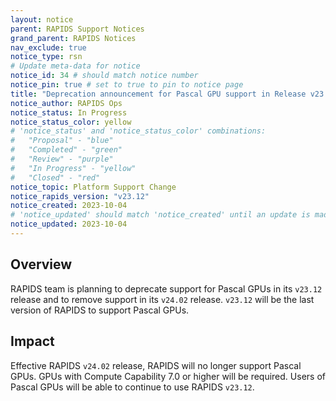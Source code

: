 ```yaml
---
layout: notice
parent: RAPIDS Support Notices
grand_parent: RAPIDS Notices
nav_exclude: true
notice_type: rsn
# Update meta-data for notice
notice_id: 34 # should match notice number
notice_pin: true # set to true to pin to notice page
title: "Deprecation announcement for Pascal GPU support in Release v23.12"
notice_author: RAPIDS Ops
notice_status: In Progress
notice_status_color: yellow
# 'notice_status' and 'notice_status_color' combinations:
#   "Proposal" - "blue"
#   "Completed" - "green"
#   "Review" - "purple"
#   "In Progress" - "yellow"
#   "Closed" - "red"
notice_topic: Platform Support Change
notice_rapids_version: "v23.12"
notice_created: 2023-10-04
# 'notice_updated' should match 'notice_created' until an update is made
notice_updated: 2023-10-04
---
```


## Overview

RAPIDS team is planning to deprecate support for Pascal GPUs in its `v23.12` release and to remove support in its `v24.02` release. `v23.12` will be the last version of RAPIDS to support Pascal GPUs.

## Impact

Effective RAPIDS `v24.02` release, RAPIDS will no longer support Pascal GPUs. GPUs with Compute Capability 7.0 or higher will be required. Users of Pascal GPUs will be able to continue to use RAPIDS `v23.12`.  
 
 

